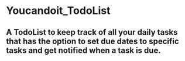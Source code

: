 # Youcandoit_TodoList

## A TodoList to keep track of all your daily tasks that has the option to set due dates to specific tasks and get notified when a task is due.
